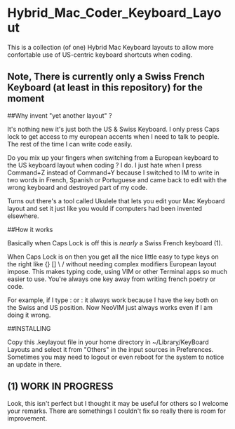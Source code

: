 # Hybrid_Mac_Coder_Keyboard_Layout

This is a collection (of one) Hybrid Mac Keyboard layouts to allow more confortable use of US-centric keyboard shortcuts when coding.

## Note, There is currently only a Swiss French Keyboard (at least in this repository) for the moment

##Why invent "yet another layout" ?

It's nothing new it's just both the US & Swiss Keyboard. I only press Caps lock to get access to my european accents when I need to talk to people. The rest of the time I can write code easily.

Do you mix up your fingers when switching from a European keyboard to the US keyboard layout when coding ? I do. I just hate when I press Command+Z instead of Command+Y because I switched to IM to write in two words in French, Spanish or Portuguese and came back to edit with the wrong keyboard and destroyed part of my code.

Turns out there's a tool called Ukulele that lets you edit your Mac Keyboard layout and set it just like you would if computers had been invented elsewhere.

##How it works

Basically when Caps Lock is off this is _nearly_ a Swiss French keyboard (1).

When Caps Lock is on then you get all the nice little easy to type keys on the right like {} [] \ / without needing complex modifiers European layout impose. This makes typing code, using VIM or other Terminal apps so much easier to use. You're always one key away from writing french poetry or code.

For example, if I type : or : it always work because I have the key both on the Swiss and US position. Now NeoVIM just always works even if I am doing it wrong.

##INSTALLING

Copy this .keylayout file in your home directory in ~/Library/KeyBoard Layouts and select it from "Others" in the input sources in Preferences. Sometimes you may need to logout or even reboot for the system to notice an update in there.

## (1) WORK IN PROGRESS

Look, this isn't perfect but I thought it may be useful for others so I welcome your remarks. There are somethings I couldn't fix so really there is room for improvement.

